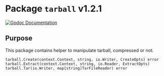 # Package `tarball` v1.2.1

[![Godoc Documentation](https://godoc.org/github.com/Scalingo/go-utils/tarball?status.svg)](https://godoc.org/github.com/Scalingo/go-utils/tarball)

## Purpose

This package contains helper to manipulate tarball, compressed or not.

```
tarball.Create(context.Context, string, io.Writer, CreateOpts) error
tarball.Extract(context.Context, string, io.Reader, ExtractOpts)
tarball.Tar(io.Writer, map[string]TarFileReader) error
```
